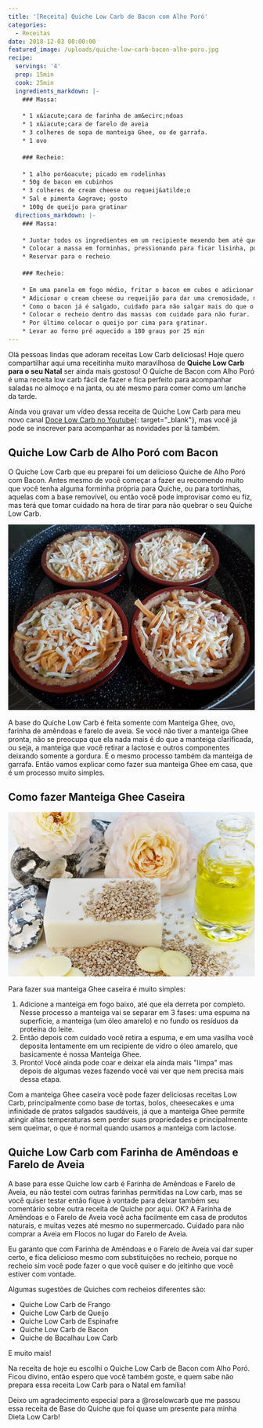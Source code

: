 ```yaml
---
title: '[Receita] Quiche Low Carb de Bacon com Alho Poró'
categories:
  - Receitas
date: 2018-12-03 00:00:00
featured_image: /uploads/quiche-low-carb-bacon-alho-poro.jpg
recipe:
  servings: '4'
  prep: 15min
  cook: 25min
  ingredients_markdown: |-
    ### Massa:

    * 1 x&iacute;cara de farinha de am&ecirc;ndoas
    * 1 x&iacute;cara de farelo de aveia
    * 3 colheres de sopa de manteiga Ghee, ou de garrafa.
    * 1 ovo

    ### Recheio:

    * 1 alho por&oacute; picado em rodelinhas
    * 50g de bacon em cubinhos
    * 3 colheres de cream cheese ou requeij&atilde;o
    * Sal e pimenta &agrave; gosto
    * 100g de queijo para gratinar
  directions_markdown: |-
    ### Massa:
    
    * Juntar todos os ingredientes em um recipiente mexendo bem até que se forme um massa consistente.
    * Colocar a massa em forminhas, pressionando para ficar lisinha, porém não muito fina
    * Reservar para o recheio
    
    ### Recheio:

    * Em uma panela em fogo médio, fritar o bacon em cubos e adicionar o alho poró para refogar. 
    * Adicionar o cream cheese ou requeijão para dar uma cremosidade, mas não deixando o recheio muito líquido.
    * Como o bacon já é salgado, cuidado para não salgar mais do que o necessário.
    * Colocar o recheio dentro das massas com cuidado para não furar.
    * Por último colocar o queijo por cima para gratinar.
    * Levar ao forno pré aquecido a 180 graus por 25 min 
---
```


Olá pessoas lindas que adoram receitas Low Carb deliciosas! Hoje quero compartilhar aqui uma receitinha muito maravilhosa de **Quiche Low Carb para o seu Natal** ser ainda mais gostoso! O Quiche de Bacon com Alho Poró é uma receita low carb fácil de fazer e fica perfeito para acompanhar saladas no almoço e na janta, ou até mesmo para comer como um lanche da tarde.

Ainda vou gravar um vídeo dessa receita de Quiche Low Carb para meu novo canal [Doce Low Carb no Youtube](https://www.youtube.com/fabiolafaria?sub_confirmation=1){: target="_blank"}, mas você já pode se inscrever para acompanhar as novidades por lá também.

## **Quiche Low Carb de Alho Poró com Bacon**

O Quiche Low Carb que eu preparei foi um delicioso Quiche de Alho Poró com Bacon. Antes mesmo de você começar a fazer eu recomendo muito que você tenha alguma forminha própria para Quiche, ou para tortinhas, aquelas com a base removível, ou então você pode improvisar como eu fiz, mas terá que tomar cuidado na hora de tirar para não quebrar o seu Quiche Low Carb.

![](/uploads/quiche-low-carb-forminha.jpg)

A base do Quiche Low Carb é feita somente com Manteiga Ghee, ovo, farinha de amêndoas e farelo de aveia. Se você não tiver a manteiga Ghee pronta, não se preocupa que ela nada mais é do que a manteiga clarificada, ou seja, a manteiga que você retirar a lactose e outros componentes deixando somente a gordura. É o mesmo processo também da manteiga de garrafa. Então vamos explicar como fazer sua manteiga Ghee em casa, que é um processo muito simples.

## Como fazer Manteiga Ghee Caseira

![](/uploads/manteiga-ghee-clarificada.jpg)

Para fazer sua manteiga Ghee caseira é muito simples:

1. Adicione a manteiga em fogo baixo, até que ela derreta por completo. Nesse processo a manteiga vai se separar em 3 fases: uma espuma na superfície, a manteiga (um óleo amarelo) e no fundo os resíduos da proteína do leite. 
2. Então depois com cuidado você retira a espuma, e em uma vasilha você deposita lentamente em um recipiente de vidro o óleo amarelo, que basicamente é nossa Manteiga Ghee.
3. Pronto! Você ainda pode coar e deixar ela ainda mais "limpa" mas depois de algumas vezes fazendo você vai ver que nem precisa mais dessa etapa.

Com a manteiga Ghee caseira você pode fazer deliciosas receitas Low Carb, principalmente como base de tortas, bolos, cheesecakes e uma infinidade de pratos salgados saudáveis, já que a manteiga Ghee permite atingir altas temperaturas sem perder suas propriedades e principalmente sem queimar, o que é normal quando usamos a manteiga com lactose.

## Quiche Low Carb com Farinha de Amêndoas e Farelo de Aveia

A base para esse Quiche low carb é Farinha de Amêndoas e Farelo de Aveia, eu não testei com outras farinhas permitidas na Low carb, mas se você quiser testar então fique à vontade para deixar também seu comentário sobre outra receita de Quiche por aqui. OK? A Farinha de Amêndoas e o Farelo de Aveia você acha facilmente em casa de produtos naturais, e muitas vezes até mesmo no supermercado. Cuidado para não comprar a Aveia em Flocos no lugar do Farelo de Aveia.

Eu garanto que com Farinha de Amêndoas e o Farelo de Aveia vai dar super certo, e fica delicioso mesmo com substituições no recheio, porque no recheio sim você pode fazer o que você quiser e do jeitinho que você estiver com vontade.

Algumas sugestões de Quiches com recheios diferentes são:

* Quiche Low Carb de Frango
* Quiche Low Carb de Queijo
* Quiche Low Carb de Espinafre
* Quiche Low Carb de Bacon
* Quiche de Bacalhau Low Carb

E muito mais!

Na receita de hoje eu escolhi o Quiche Low Carb de Bacon com Alho Poró. Ficou divino, então espero que você também goste, e quem sabe não prepara essa receita Low Carb para o Natal em família!

Deixo um agradecimento especial para a @roselowcarb que me passou essa receita de Base do Quiche que foi quase um presente para minha Dieta Low Carb!